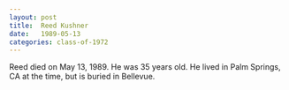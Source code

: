 ```yaml
---
layout: post
title:  Reed Kushner
date:   1989-05-13
categories: class-of-1972
---
```

Reed died on May 13, 1989. He was 35 years old. He lived in Palm Springs, CA at the time, but is buried in Bellevue.
